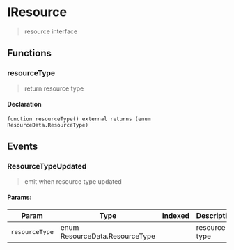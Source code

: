 # IResource



> resource interface


## Functions
### resourceType

> return resource type

#### Declaration
```
function resourceType() external returns (enum ResourceData.ResourceType)
```




## Events

### ResourceTypeUpdated

> emit when resource type updated

  
#### Params:
| Param | Type | Indexed | Description |
| --- | --- | :---: | --- |
|`resourceType` | enum ResourceData.ResourceType |  | resource type
